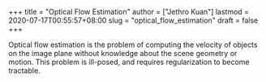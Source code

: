 +++
title = "Optical Flow Estimation"
author = ["Jethro Kuan"]
lastmod = 2020-07-17T00:55:57+08:00
slug = "optical_flow_estimation"
draft = false
+++

Optical flow estimation is the problem of computing the velocity of objects on the image plane without knowledge about the scene geometry or motion. This problem is ill-posed, and requires regularization to become tractable.
